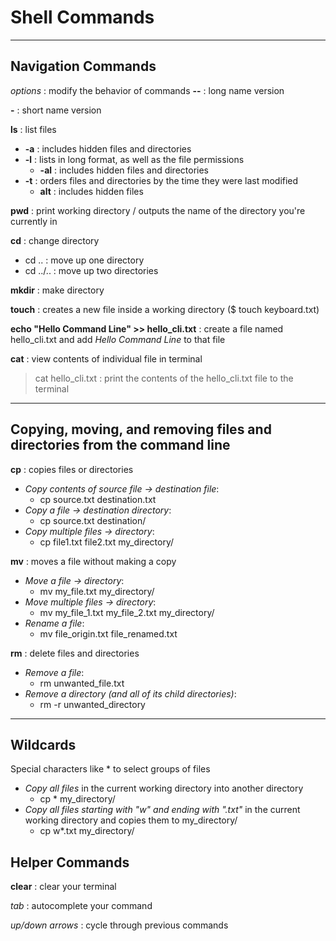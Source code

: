 # Shell Commands

--------------------

## Navigation Commands

*options* : modify the behavior of commands
**--** : long name version

**-** : short name version


**ls** : list files
-  **-a** : includes hidden files and directories
-  **-l** : lists in long format, as well as the file permissions
    -  **-al** : includes hidden files and directories
-  **-t** : orders files and directories by the time they were last modified
    - **alt** : includes hidden files 

**pwd** : print working directory / outputs the name of the directory you're currently in

**cd** : change directory
-  cd .. : move up one directory
-  cd ../.. : move up two directories

**mkdir** : make directory

**touch** : creates a new file inside a working directory ($ touch keyboard.txt)

**echo "Hello Command Line" >> hello_cli.txt** : create a file named hello_cli.txt and add *Hello Command Line* to that file

**cat** : view contents of individual file in terminal
> cat hello_cli.txt : print the contents of the hello_cli.txt file to the terminal

------------------

## Copying, moving, and removing files and directories from the command line

**cp** : copies files or directories
-  *Copy contents of source file -> destination file*:
    -  cp source.txt destination.txt
- *Copy a file -> destination directory*: 
    -  cp source.txt destination/ 
- *Copy multiple files -> directory*:
    -  cp file1.txt file2.txt my_directory/

**mv** : moves a file without making a copy
-  *Move a file -> directory*:
    -  mv my_file.txt my_directory/
-  *Move multiple files -> directory*:
    -  mv my_file_1.txt my_file_2.txt my_directory/
-  *Rename a file*:
    -  mv file_origin.txt file_renamed.txt

**rm** : delete files and directories
-  *Remove a file*:
    -  rm unwanted_file.txt
-  *Remove a directory (and all of its child directories)*:
    -  rm -r unwanted_directory
------------------

## Wildcards

Special characters like * to select groups of files
-  *Copy all files* in the current working directory into another directory
    -  cp * my_directory/
-  *Copy all files starting with "w" and ending with ".txt"* in the current working directory and copies them to my_directory/
    -  cp w*.txt my_directory/
## Helper Commands

**clear** : clear your terminal

*tab* : autocomplete your command

*up/down arrows* : cycle through previous commands
